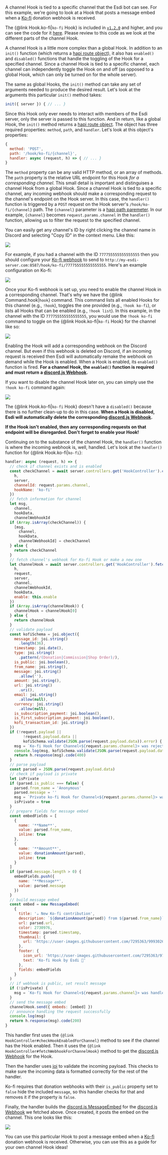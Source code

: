 A channel Hook is tied to a specific channel that the Esdi bot can see. For this example, we're going to look at a Hook that posts a message embed when a [Ko-fi](https://ko-fi.com/) donation webhook is received.

The {@link Hook.ko-fi|`ko-fi` Hook} is included in [`v1.2.0`](https://github.com/azigler/esdi/releases/tag/v1.2.0) and higher, and you can see the code for it [here](hooks_ko-fi.js.html). Please review to this code as we look at the different parts of the channel Hook.

A channel Hook is a little more complex than a global Hook. In addition to an `init()` function (which returns a [hapi route object](https://hapi.dev/tutorials/routing/)), it also has `enabled()` and `disabled()` functions that handle the toggling of the Hook for a specified channel. Since a channel Hook is tied to a specific channel, each channel can independently toggle the Hook on and off (as opposed to a global Hook, which can only be turned on for the whole server).

The same as global Hooks, the `init()` method can take any set of arguments needed to produce the desired result. Let's look at the arguments this particular `init()` method takes:

```js
init({ server }) { // ... }
```

Since this Hook only ever needs to interact with members of the Esdi server, only the server is passed to this function. And in return, like a global Hook, the `init()` method returns a [hapi route object](https://hapi.dev/tutorials/routing/). The object has three required properties: `method`, `path`, and `handler`. Let's look at this object's properties:

```js
{
  method: 'POST',
  path: '/hook/ko-fi/{channel}',
  handler: async (request, h) => { // ... }
}
```

The `method` property can be any valid HTTP method, or an array of methods. The `path` property is the relative URL endpoint for this Hook *for a corresponding channel*. This small detail is important and distinguises a channel Hook from a global Hook. Since a channel Hook is tied to a specific channel, any incoming webhook should make a corresponding request to the channel's endpoint on the Hook server. In this case, the `handler()` function is triggered by a `POST` request on the Hook server's `/hook/ko-fi/{channel}` path. The `{channel}` parameter is a [hapi path paremeter](https://hapi.dev/api/?v=20.0.3#path-parameters). In our example, `{channel}` becomes `request.params.channel` in the `handler()` function, allowing us to filter the request to the specified channel.

You can easily get any channel's ID by right clicking the channel name in Discord and selecting "Copy ID" in the context menu. Like this:

![](https://user-images.githubusercontent.com/7295363/101292269-41fa3880-37c3-11eb-8bc4-0687b7ebfedc.png)

For example, if you had a channel with the ID `777755555555555555` then you should configure your [Ko-fi webhook](https://ko-fi.com/manage/webhooks) to send to `http://my-esdi-server.com:8587/hook/ko-fi/777755555555555555`. Here's an example configuration on Ko-fi:

![](https://user-images.githubusercontent.com/7295363/101292221-019aba80-37c3-11eb-956c-addb5c26f7ca.png)

Once your Ko-fi webhook is set up, you need to enable the channel Hook in a corresponding channel. That's why we have the {@link Command.hook|`hook`} command. This command lists all enabled Hooks for this channel (e.g., `!hook`), toggles the one provided (e.g., `!hook ko-fi`), or lists all Hooks that can be enabled (e.g., `!hook list`). In this example, in the channel with the ID `777755555555555555`, you would use the `!hook ko-fi` command to toggle on the {@link Hook.ko-fi|`ko-fi` Hook} for the channel like so:

![](https://user-images.githubusercontent.com/7295363/101294770-8a6b2380-37ce-11eb-90d8-f6e478eca80b.png)

Enabling the Hook will add a corresponding webhook on the Discord channel. But even if this webhook is deleted on Discord, if an incoming request is received then Esdi will automatically remake the webhook on demand while the Hook is enabled. When a Hook is enabled, its `enabled()` function is fired. **For a channel Hook, the `enabled()` function is required and must return a [discord.js Webhook](https://discord.js.org/#/docs/main/stable/class/Webhook).**

If you want to disable the channel Hook later on, you can simply use the `!hook ko-fi` command again: 

![](https://user-images.githubusercontent.com/7295363/101294774-8c34e700-37ce-11eb-9bfb-d1a9c0fdf2a3.png)

The {@link Hook.ko-fi|`ko-fi` Hook} doesn't have a `disabled()` because there is no further clean-up to do in this case. **When a Hook is disabled, Esdi will automatically delete the corresponding [discord.js Webhook](https://discord.js.org/#/docs/main/stable/class/Webhook).**

**If the Hook isn't enabled, then any corresponding requests on that endpoint will be disregarded. Don't forget to enable your Hook!**

Continuing on to the substance of the channel Hook, the `handler()` function is where the incoming webhook is, well, handled. Let's look at the `handler()` function for {@link Hook.ko-fi|`ko-fi`}:

```js
handler: async (request, h) => {
  // check if channel exists and is enabled
  const checkChannel = await server.controllers.get('HookController').checkHookEnabledForChannel({
    h,
    server,
    channelId: request.params.channel,
    hookName: 'ko-fi'
  })
  // fetch information for channel
  let msg,
    channel,
    hookData,
    channelWebhookId
  if (Array.isArray(checkChannel)) {
    [msg,
      channel,
      hookData,
      channelWebhookId] = checkChannel
  } else {
    return checkChannel
  }
  // fetch channel's webhook for Ko-fi Hook or make a new one
  let channelHook = await server.controllers.get('HookController').fetchWebhookForChannelHook({
    h,
    request,
    server,
    channel,
    channelWebhookId,
    hookData,
    enable: this.enable
  })
  if (Array.isArray(channelHook)) {
    channelHook = channelHook[0]
  } else {
    return channelHook
  }
  // validate payload
  const kofiSchema = joi.object({
    message_id: joi.string()
      .length(36),
    timestamp: joi.date(),
    type: joi.string()
      .pattern(/(Donation|Commission|Shop Order)/),
    is_public: joi.boolean(),
    from_name: joi.string(),
    message: joi.string()
      .allow(''),
    amount: joi.string(),
    url: joi.string()
      .uri(),
    email: joi.string()
      .allow(null),
    currency: joi.string()
      .allow(null),
    is_subscription_payment: joi.boolean(),
    is_first_subscription_payment: joi.boolean(),
    kofi_transaction_id: joi.string()
  })
  if (!request.payload ||
        !request.payload.data ||
        kofiSchema.validate(JSON.parse(request.payload.data)).error) {
    msg = `Ko-fi Hook for Channel<${request.params.channel}> was rejected due to invalid payload`
    console.log(msg, kofiSchema.validate(JSON.parse(request.payload.data)))
    return h.response(msg).code(400)
  }
  // parse payload
  const parsed = JSON.parse(request.payload.data)
  // check if payload is private
  let isPrivate
  if (parsed.is_public === false) {
    parsed.from_name = 'Anonymous'
    parsed.message = ''
    msg = `Private ko-fi Hook for Channel<${request.params.channel}> was handled`
    isPrivate = true
  }
  // prepare fields for message embed
  const embedFields = [
    {
      name: '**Name**',
      value: parsed.from_name,
      inline: true
    },
    {
      name: '**Amount**',
      value: donationAmount(parsed),
      inline: true
    }
  ]
  if (parsed.message.length > 0) {
    embedFields.push({
      name: '**Message**',
      value: parsed.message
    })
  }
  // build message embed
  const embed = new MessageEmbed(
    {
      title: '☕ New Ko-fi contribution',
      description: `${donationAmount(parsed)} from ${parsed.from_name}`,
      url: parsed.url,
      color: 2730976,
      timestamp: parsed.timestamp,
      thumbnail: {
        url: 'https://user-images.githubusercontent.com/7295363/99930265-49bad700-2d05-11eb-9057-1a013c45ee2c.png'
      },
      footer: {
        icon_url: 'https://user-images.githubusercontent.com/7295363/97830418-bf410380-1c81-11eb-95cc-1b7b15d8d7eb.jpg',
        text: 'Ko-fi Hook by Esdi 🤍'
      },
      fields: embedFields
    }
  )
  // if webhook is public, set result message
  if (!isPrivate) {
    msg = `Ko-fi Hook for Channel<${request.params.channel}> was handled`
  }
  // send the message embed
  channelHook.send({ embeds: [embed] })
  // announce handling the request successfully
  console.log(msg)
  return h.response(msg).code(200)
}
```

This handler first uses the `{@link HookController#checkHookEnabledForChannel}` method to see if the channel has the Hook enabled. Then it uses the `{@link HookController#fetchWebhookForChannelHook}` method to get the [discord.js Webhook](https://discord.js.org/#/docs/main/stable/class/Webhook) for the Hook.

Then the handler uses [joi](https://www.npmjs.com/package/joi) to validate the incoming payload. This checks to make sure the incoming data is formatted correctly for the rest of the handler.

Ko-fi requires that donation webhooks with their `is_public` property set to `false` hide the included `message`, so this handler checks for that and removes it if the property is `false`.

Finally, the handler builds the [discord.js MessageEmbed](https://discord.js.org/#/docs/main/stable/class/MessageEmbed) for the [discord.js Webhook](https://discord.js.org/#/docs/main/stable/class/Webhook) we fetched above. Once created, it posts the embed on the channel. This one looks like this:

![](https://user-images.githubusercontent.com/7295363/101294768-863f0600-37ce-11eb-8ee2-1410531f6db7.png)

You can use this particular Hook to post a message embed when a [Ko-fi](https://ko-fi.com/) donation webhook is received. Otherwise, you can use this as a guide for your own channel Hook ideas!